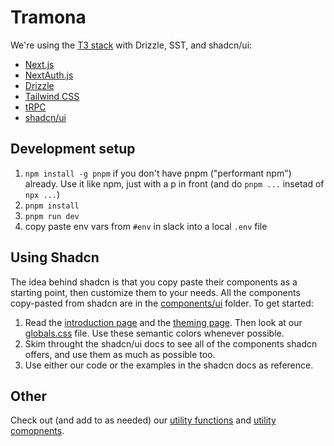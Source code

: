 # Tramona

We're using the [T3 stack](https://create.t3.gg/) with Drizzle, SST, and shadcn/ui:

- [Next.js](https://nextjs.org)
- [NextAuth.js](https://next-auth.js.org)
- [Drizzle](https://orm.drizzle.team)
- [Tailwind CSS](https://tailwindcss.com)
- [tRPC](https://trpc.io)
- [shadcn/ui](https://ui.shadcn.com)

## Development setup

1. `npm install -g pnpm` if you don't have pnpm ("performant npm") already. Use it like npm, just with a p in front (and do `pnpm ...` insetad of `npx ...`)
2. `pnpm install`
3. `pnpm run dev`
4. copy paste env vars from `#env` in slack into a local `.env` file

## Using Shadcn

The idea behind shadcn is that you copy paste their components as a starting point, then customize them to your needs. All the components copy-pasted from shadcn are in the [components/ui](/src/components/ui/) folder. To get started:

1. Read the [introduction page](https://ui.shadcn.com/docs) and the [theming page](https://ui.shadcn.com/docs/theming). Then look at our [globals.css](/src/styles/globals.css) file. Use these semantic colors whenever possible.
2. Skim throught the shadcn/ui docs to see all of the components shadcn offers, and use them as much as possible too.
3. Use either our code or the examples in the shadcn docs as reference.

## Other

Check out (and add to as needed) our [utility functions](/src/utils/utils.ts) and [utility comopnents](/src/components/utils/).
